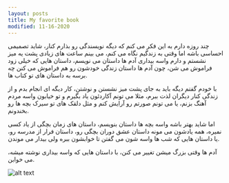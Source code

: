 ```yaml
---
layout: posts
title: My favorite book
modified: 11-16-2020
---
```













چند روزه دارم به این فکر می کنم که دیگه نویسندگی رو بذارم کنار، شاید تصمیمی احساسی باشه اما وقتی به زندگیم نگاه می کنم، می بینم ساعت های زیادی پشت یه میز نشستم و دارم واسه بیداری آدم ها داستان می نویسم، داستان هایی که خیلی زود فراموش می شن، چون آدم ها داستان زندگی خودشون رو هم فراموش می کنن چه برسه به داستان های تو کتاب ها.

با خودم گفتم دیگه باید به جای پشت میز نشستن و نوشتن، کار دیگه ای انجام بدم و از زندگی کنار دیگران لذت ببرم، مثلا می تونم آکاردئون یاد بگیرم و تو خیابون واسه مردم آهنگ بزنم، یا می تونم صورتم رو آرایش کنم و مثل دلقک های تو سیرک بچه ها رو بخندونم. 

اما شاید بهتر باشه واسه بچه ها داستان بنویسم، داستان های زمان بچگی از یاد کسی نمیره، همه یادشون می مونه داستان عشق دوران بچگی رو، داستان فرار از مدرسه رو، یا داستان هایی که شب ها واسه شون می گفتن تا خوابشون ببره ولی بیدار می موندن.

آدم ها وقتی بزرگ میشن تغییر می کنن، با داستان هایی که واسه بیداری نوشته میشه، می خوابن.







 ![alt text](../assets/images/2.jpg1.PNG "Picture")

